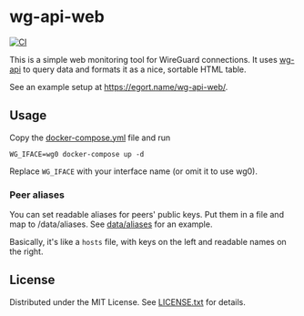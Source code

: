 wg-api-web
==========

[![CI](https://github.com/egor-tensin/wg-api-web/actions/workflows/ci.yml/badge.svg)](https://github.com/egor-tensin/wg-api-web/actions/workflows/ci.yml)

This is a simple web monitoring tool for WireGuard connections.
It uses [wg-api] to query data and formats it as a nice, sortable HTML table.

See an example setup at https://egort.name/wg-api-web/.

[wg-api]: https://github.com/jamescun/wg-api

Usage
-----

Copy the [docker-compose.yml] file and run

    WG_IFACE=wg0 docker-compose up -d

Replace `WG_IFACE` with your interface name (or omit it to use wg0).

[docker-compose.yml]: docker-compose.yml

### Peer aliases

You can set readable aliases for peers' public keys.
Put them in a file and map to /data/aliases.
See [data/aliases] for an example.

[data/aliases]: data/aliases

Basically, it's like a `hosts` file, with keys on the left and readable names
on the right.

License
-------

Distributed under the MIT License.
See [LICENSE.txt] for details.

[LICENSE.txt]: LICENSE.txt
